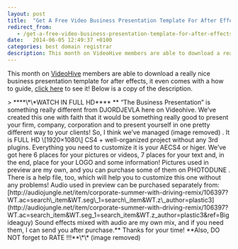 ```yaml
---
layout: post
title:  "Get A Free Video Business Presentation Template For After Effects"
redirect_from:
   - /get-a-free-video-business-presentation-template-for-after-effects
date:   2014-06-05 12:49:37 +0100
categories: best domain registrar
description: This month on VideoHive members are able to download a really nice business presentation template for after effects
---
```


This month on [VideoHive](http://videohive.net/?ref=Bigideaguy "VideoHive") members are able to download a really nice business presentation template for after effects, it even comes with a how to guide, [click here](http://videohive.net/item/the-business-presentation/841648?WT.ac=free_file&WT.z_author=djordjevla&ref=Bigideaguy "The Business Presentation") to see it! Below is a copy of the description.

<div class="item-description"><div class="user-html">> ****\*\*WATCH IN FULL HD****  **<http://www.youtube.com/watch?v=lj6Rb9a6BZA> <http://vimeo.com/32347558> “The Business Presentation” is something really different from DJORDJEVLA here on Videohive. We’ve created this one with faith that it would be something really good to present your firm, company, corporation and to present yourself in one pretty different way to your clients! So, I think we’ve managed (image removed) . It is FULL HD \[1920×1080\] CS4 + well-organized project without any 3rd plugins. Everything you need to customize it is your AECS4 or higer. We’ve got here 6 places for your pictures or videos, 7 places for your text and, in the end, place for your LOGO and some information! Pictures used in preview are my own, and you can purchase some of them on PHOTODUNE . There is a help file, too, which will help you to customize this one without any problems! Audio used in preview can be purchased separately from: [http://audiojungle.net/item/corporate-summer-with-driving-remix/106397?WT.ac=search\_item&WT.seg\_1=search\_item&WT.z\_author=plastic3](http://audiojungle.net/item/corporate-summer-with-driving-remix/106397?WT.ac=search_item&WT.seg_1=search_item&WT.z_author=plastic3&ref=Bigideaguy) Sound effects mixed with audio are my own mix, and if you need them, I can send you after purchase.** Thanks for your time! **Also, DO NOT forget to RATE !!!**\*\* (image removed)

 </div></div>